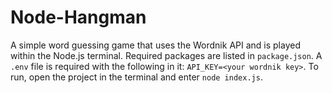 # Node-Hangman

A  simple word guessing game that uses the Wordnik API and is played within the Node.js terminal. Required packages are listed in `package.json`. A `.env` file is required with the following in it: `API_KEY=<your wordnik key>`. To run, open the project in the terminal and enter `node index.js`.
